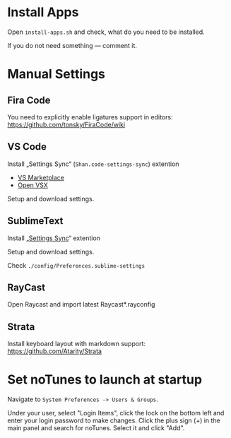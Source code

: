 # Install Apps

Open `install-apps.sh` and check, what do you need to be installed.

If you do not need something — comment it.

# Manual Settings

## Fira Code

You need to explicitly enable ligatures support in editors: https://github.com/tonsky/FiraCode/wiki

## VS Code

Install „Settings Sync“ (`Shan.code-settings-sync`) extention
- [VS Marketplace](https://marketplace.visualstudio.com/items?itemName=Shan.code-settings-sync)
- [Open VSX](https://open-vsx.org/vscode/item?itemName=Shan.code-settings-sync)

Setup and download settings.

## SublimeText

Install „[Settings Sync](https://packagecontrol.io/packages/Sync%20Settings)“ extention

Setup and download settings.

Check `./config/Preferences.sublime-settings` 

## RayCast

Open Raycast and import latest Raycast*.rayconfig

## Strata

Install keyboard layout with markdown support: https://github.com/Atarity/Strata

# Set noTunes to launch at startup

Navigate to `System Preferences -> Users & Groups`.

Under your user, select "Login Items", click the lock on the bottom left and enter your login password to make changes. Click the plus sign (+) in the main panel and search for noTunes. Select it and click "Add".
